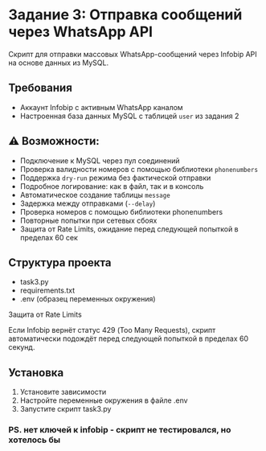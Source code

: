 # Задание 3: Отправка сообщений через WhatsApp API
Скрипт для отправки массовых WhatsApp-сообщений через Infobip API на основе данных из MySQL.

## Требования
- Аккаунт Infobip с активным WhatsApp каналом
- Настроенная база данных MySQL с таблицей `user` из задания 2

## ⚠️ Возможности:
- Подключение к MySQL через пул соединений
- Проверка валидности номеров с помощью библиотеки `phonenumbers`
- Поддержка `dry-run` режима без фактической отправки
- Подробное логирование: как в файл, так и в консоль
- Автоматическое создание таблицы `message`
- Задержка между отправками (`--delay`)
- Проверка номеров с помощью библиотеки phonenumbers
- Повторные попытки при сетевых сбоях
- Защита от Rate Limits, ожидание перед следующей попыткой в пределах 60 сек

## Структура проекта
- task3.py 
- requirements.txt
- .env (образец переменных окружения)

Защита от Rate Limits

Если Infobip вернёт статус 429 (Too Many Requests), скрипт автоматически подождёт перед следующей попыткой в пределах 60 секунд.

## Установка
1. Установите зависимости
2. Настройте переменные окружения в файле .env
3. Запустите скрипт task3.py

### PS. нет ключей к infobip - скрипт не тестировался, но хотелось бы
